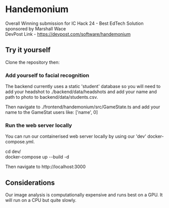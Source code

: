 # Handemonium
Overall Winning submission for IC Hack 24 - Best EdTech Solution sponsored by Marshall Wace \
DevPost Link - https://devpost.com/software/handemonium

## Try it yourself
Clone the repository then:

### Add yourself to facial recognition
The backend currently uses a static 'student' database so you will need to add your headshot to ./backend/data/headshots and add your name and path to photo to backend/data/students.csv. 

Then navigate to ./frontend/handemonium/src/GameState.ts and add your name to the GameStat users like: ['name', 0]

### Run the web server locally
You can run our containerised web server locally by using our 'dev' docker-compose.yml. 

cd dev/ \
docker-compose up --build -d

Then navigate to http://localhost:3000

## Considerations
Our image analysis is computationally expensive and runs best on a GPU. It will run on a CPU but quite slowly.
